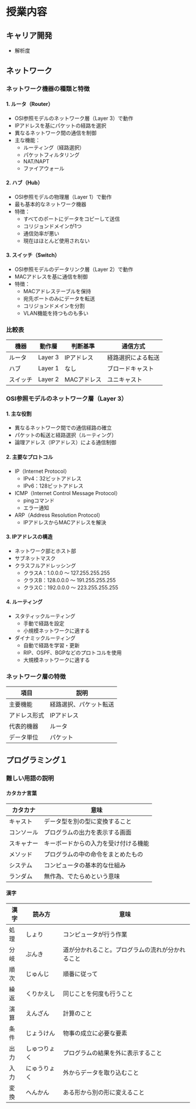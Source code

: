 # 授業内容

## キャリア開発

- 解析度
## ネットワーク

### ネットワーク機器の種類と特徴

#### 1. ルータ（Router）
- OSI参照モデルのネットワーク層（Layer 3）で動作
- IPアドレスを基にパケットの経路を選択
- 異なるネットワーク間の通信を制御
- 主な機能：
  - ルーティング（経路選択）
  - パケットフィルタリング
  - NAT/NAPT
  - ファイアウォール

#### 2. ハブ（Hub）
- OSI参照モデルの物理層（Layer 1）で動作
- 最も基本的なネットワーク機器
- 特徴：
  - すべてのポートにデータをコピーして送信
  - コリジョンドメインが1つ
  - 通信効率が悪い
  - 現在はほとんど使用されない

#### 3. スイッチ（Switch）
- OSI参照モデルのデータリンク層（Layer 2）で動作
- MACアドレスを基に通信を制御
- 特徴：
  - MACアドレステーブルを保持
  - 宛先ポートのみにデータを転送
  - コリジョンドメインを分割
  - VLAN機能を持つものも多い

### 比較表
| 機器     | 動作層    | 判断基準     | 通信方式           |
|----------|-----------|--------------|-------------------|
| ルータ   | Layer 3   | IPアドレス   | 経路選択による転送 |
| ハブ     | Layer 1   | なし         | ブロードキャスト   |
| スイッチ | Layer 2   | MACアドレス  | ユニキャスト      |

### OSI参照モデルのネットワーク層（Layer 3）

#### 1. 主な役割
- 異なるネットワーク間での通信経路の確立
- パケットの転送と経路選択（ルーティング）
- 論理アドレス（IPアドレス）による通信制御

#### 2. 主要なプロトコル
- IP（Internet Protocol）
  - IPv4：32ビットアドレス
  - IPv6：128ビットアドレス
- ICMP（Internet Control Message Protocol）
  - pingコマンド
  - エラー通知
- ARP（Address Resolution Protocol）
  - IPアドレスからMACアドレスを解決

#### 3. IPアドレスの構造
- ネットワーク部とホスト部
- サブネットマスク
- クラスフルアドレッシング
  - クラスA：1.0.0.0 ～ 127.255.255.255
  - クラスB：128.0.0.0 ～ 191.255.255.255
  - クラスC：192.0.0.0 ～ 223.255.255.255

#### 4. ルーティング
- スタティックルーティング
  - 手動で経路を設定
  - 小規模ネットワークに適する
- ダイナミックルーティング
  - 自動で経路を学習・更新
  - RIP、OSPF、BGPなどのプロトコルを使用
  - 大規模ネットワークに適する

### ネットワーク層の特徴
| 項目 | 説明 |
|------|------|
| 主要機能 | 経路選択、パケット転送 |
| アドレス形式 | IPアドレス |
| 代表的機器 | ルータ |
| データ単位 | パケット |

## プログラミング１

### 難しい用語の説明

#### カタカナ言葉
| カタカナ | 意味 |
|----------|------|
| キャスト | データ型を別の型に変換すること |
| コンソール | プログラムの出力を表示する画面 |
| スキャナー | キーボードからの入力を受け付ける機能 |
| メソッド | プログラムの中の命令をまとめたもの |
| システム | コンピュータの基本的な仕組み |
| ランダム | 無作為、でたらめという意味 |

#### 漢字
| 漢字 | 読み方 | 意味 |
|------|--------|------|
| 処理 | しょり | コンピュータが行う作業 |
| 分岐 | ぶんき | 道が分かれること。プログラムの流れが分かれること |
| 順次 | じゅんじ | 順番に従って |
| 繰返 | くりかえし | 同じことを何度も行うこと |
| 演算 | えんざん | 計算のこと |
| 条件 | じょうけん | 物事の成立に必要な要素 |
| 出力 | しゅつりょく | プログラムの結果を外に表示すること |
| 入力 | にゅうりょく | 外からデータを取り込むこと |
| 変換 | へんかん | ある形から別の形に変えること |